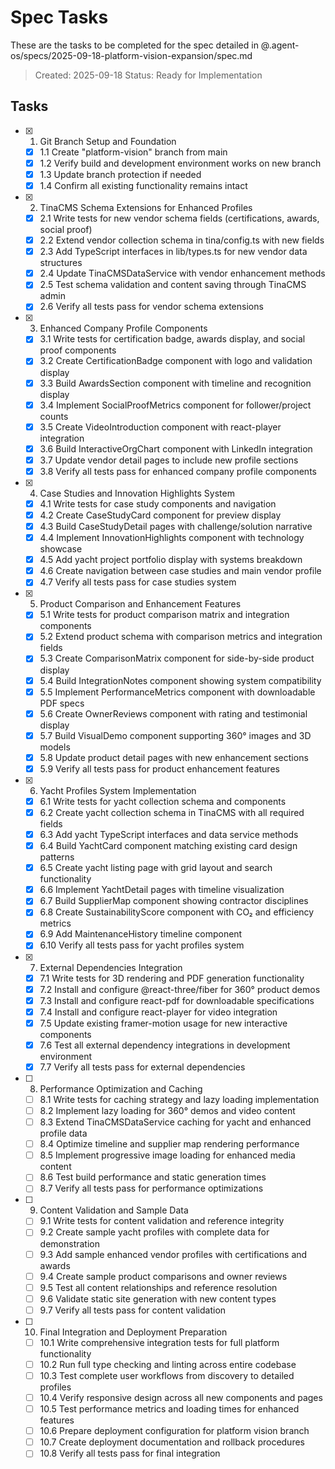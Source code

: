 # Spec Tasks

These are the tasks to be completed for the spec detailed in @.agent-os/specs/2025-09-18-platform-vision-expansion/spec.md

> Created: 2025-09-18
> Status: Ready for Implementation

## Tasks

- [x] 1. Git Branch Setup and Foundation
  - [x] 1.1 Create "platform-vision" branch from main
  - [x] 1.2 Verify build and development environment works on new branch
  - [x] 1.3 Update branch protection if needed
  - [x] 1.4 Confirm all existing functionality remains intact

- [x] 2. TinaCMS Schema Extensions for Enhanced Profiles
  - [x] 2.1 Write tests for new vendor schema fields (certifications, awards, social proof)
  - [x] 2.2 Extend vendor collection schema in tina/config.ts with new fields
  - [x] 2.3 Add TypeScript interfaces in lib/types.ts for new vendor data structures
  - [x] 2.4 Update TinaCMSDataService with vendor enhancement methods
  - [x] 2.5 Test schema validation and content saving through TinaCMS admin
  - [x] 2.6 Verify all tests pass for vendor schema extensions

- [x] 3. Enhanced Company Profile Components
  - [x] 3.1 Write tests for certification badge, awards display, and social proof components
  - [x] 3.2 Create CertificationBadge component with logo and validation display
  - [x] 3.3 Build AwardsSection component with timeline and recognition display
  - [x] 3.4 Implement SocialProofMetrics component for follower/project counts
  - [x] 3.5 Create VideoIntroduction component with react-player integration
  - [x] 3.6 Build InteractiveOrgChart component with LinkedIn integration
  - [x] 3.7 Update vendor detail pages to include new profile sections
  - [x] 3.8 Verify all tests pass for enhanced company profile components

- [x] 4. Case Studies and Innovation Highlights System
  - [x] 4.1 Write tests for case study components and navigation
  - [x] 4.2 Create CaseStudyCard component for preview display
  - [x] 4.3 Build CaseStudyDetail pages with challenge/solution narrative
  - [x] 4.4 Implement InnovationHighlights component with technology showcase
  - [x] 4.5 Add yacht project portfolio display with systems breakdown
  - [x] 4.6 Create navigation between case studies and main vendor profile
  - [x] 4.7 Verify all tests pass for case studies system

- [x] 5. Product Comparison and Enhancement Features
  - [x] 5.1 Write tests for product comparison matrix and integration components
  - [x] 5.2 Extend product schema with comparison metrics and integration fields
  - [x] 5.3 Create ComparisonMatrix component for side-by-side product display
  - [x] 5.4 Build IntegrationNotes component showing system compatibility
  - [x] 5.5 Implement PerformanceMetrics component with downloadable PDF specs
  - [x] 5.6 Create OwnerReviews component with rating and testimonial display
  - [x] 5.7 Build VisualDemo component supporting 360° images and 3D models
  - [x] 5.8 Update product detail pages with new enhancement sections
  - [x] 5.9 Verify all tests pass for product enhancement features

- [x] 6. Yacht Profiles System Implementation
  - [x] 6.1 Write tests for yacht collection schema and components
  - [x] 6.2 Create yacht collection schema in TinaCMS with all required fields
  - [x] 6.3 Add yacht TypeScript interfaces and data service methods
  - [x] 6.4 Build YachtCard component matching existing card design patterns
  - [x] 6.5 Create yacht listing page with grid layout and search functionality
  - [x] 6.6 Implement YachtDetail pages with timeline visualization
  - [x] 6.7 Build SupplierMap component showing contractor disciplines
  - [x] 6.8 Create SustainabilityScore component with CO₂ and efficiency metrics
  - [x] 6.9 Add MaintenanceHistory timeline component
  - [x] 6.10 Verify all tests pass for yacht profiles system

- [x] 7. External Dependencies Integration
  - [x] 7.1 Write tests for 3D rendering and PDF generation functionality
  - [x] 7.2 Install and configure @react-three/fiber for 360° product demos
  - [x] 7.3 Install and configure react-pdf for downloadable specifications
  - [x] 7.4 Install and configure react-player for video integration
  - [x] 7.5 Update existing framer-motion usage for new interactive components
  - [x] 7.6 Test all external dependency integrations in development environment
  - [x] 7.7 Verify all tests pass for external dependencies

- [ ] 8. Performance Optimization and Caching
  - [ ] 8.1 Write tests for caching strategy and lazy loading implementation
  - [ ] 8.2 Implement lazy loading for 360° demos and video content
  - [ ] 8.3 Extend TinaCMSDataService caching for yacht and enhanced profile data
  - [ ] 8.4 Optimize timeline and supplier map rendering performance
  - [ ] 8.5 Implement progressive image loading for enhanced media content
  - [ ] 8.6 Test build performance and static generation times
  - [ ] 8.7 Verify all tests pass for performance optimizations

- [ ] 9. Content Validation and Sample Data
  - [ ] 9.1 Write tests for content validation and reference integrity
  - [ ] 9.2 Create sample yacht profiles with complete data for demonstration
  - [ ] 9.3 Add sample enhanced vendor profiles with certifications and awards
  - [ ] 9.4 Create sample product comparisons and owner reviews
  - [ ] 9.5 Test all content relationships and reference resolution
  - [ ] 9.6 Validate static site generation with new content types
  - [ ] 9.7 Verify all tests pass for content validation

- [ ] 10. Final Integration and Deployment Preparation
  - [ ] 10.1 Write comprehensive integration tests for full platform functionality
  - [ ] 10.2 Run full type checking and linting across entire codebase
  - [ ] 10.3 Test complete user workflows from discovery to detailed profiles
  - [ ] 10.4 Verify responsive design across all new components and pages
  - [ ] 10.5 Test performance metrics and loading times for enhanced features
  - [ ] 10.6 Prepare deployment configuration for platform vision branch
  - [ ] 10.7 Create deployment documentation and rollback procedures
  - [ ] 10.8 Verify all tests pass for final integration